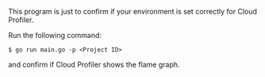 This program is just to confirm if your environment is set correctly for Cloud Profiler.

Run the following command:

```
$ go run main.go -p <Project ID>
```

and confirm if Cloud Profiler shows the flame graph.